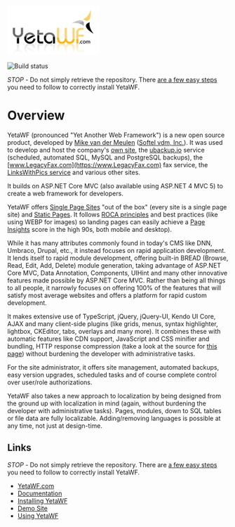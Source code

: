 ![Yet Another Web Framework](logo.jpg)

![Build status](https://teamcity.softelvdm.com/app/rest/builds/project:YetaWF%20Solution2/statusIcon.svg)

*STOP* - Do not simply retrieve the repository. There [are a few easy steps](https://yetawf.com/Documentation/YetaWF/Topic/g_installing_git) you need to follow to correctly install YetaWF.

Overview
========

YetaWF (pronounced "Yet Another Web Framework") is a new open source product, developed by [Mike van der Meulen](https://mikevdm.com) ([Softel vdm, Inc.](https://softelvdm.com)).
It was used to develop and host the company's [own site](https://softelvdm.com), the [ubackup.io](https://ubackup.io) service (scheduled, automated SQL, MySQL and PostgreSQL backups), the [www.LegacyFax.com](https://www.LegacyFax.com) fax service, the [LinksWithPics service](https://linkswithpics.com) and various other sites.

It builds on ASP.NET Core MVC (also available using ASP.NET 4 MVC 5) to create a web framework for developers.

YetaWF offers [Single Page Sites](https://YetaWF.com/Documentation/YetaWF/Topic/g_doc_unifiedpagesets) "out of the box" (every site is a single page site) and [Static Pages](https://YetaWF.com/Documentation/YetaWF/Topic/g_doc_staticpages). It follows [ROCA principles](https://roca-style.org/) and best practices (like using WEBP for images) so landing pages can easily achieve a [Page Insights](https://developers.google.com/speed/pagespeed/insights/) score in the high 90s, both mobile and desktop).

While it has many attributes commonly found in today's CMS like DNN, Umbraco, Drupal, etc., it instead focuses on rapid application development.
It lends itself to rapid module development, offering built-in BREAD (Browse, Read, Edit, Add, Delete) module generation, taking advantage of ASP.NET Core MVC, Data Annotation, Components, UIHint and many other innovative features made possible by ASP.NET Core MVC.
Rather than being all things to all people, it narrowly focuses on offering 100% of the features that will satisfy most average websites and offers a platform for rapid custom development.

It makes extensive use of TypeScript, jQuery, jQuery-UI, Kendo UI Core, AJAX and many client-side plugins (like grids, menus, syntax highlighter, lightbox, CKEditor, tabs, overlays and many more).
It combines these with automatic features like CDN support, JavaScript and CSS minifier and bundling, HTTP response compression (take a look at the source for [this page](https://YetaWF.com)) without burdening the developer with administrative tasks.

For the site administrator, it offers site management, automated backups, easy version upgrades, scheduled tasks and of course complete control over user/role authorizations.

YetaWF also takes a new approach to localization by being designed from the ground up with localization in mind (again, without burdening the developer with administrative tasks). Pages, modules, down to SQL tables or file data are fully localizable.
Adding/removing languages is possible at any time, not just at design-time.

Links
-----

*STOP* - Do not simply retrieve the repository. There are [a few easy steps](https://yetawf.com/Documentation/YetaWF/Topic/g_installing_git) you need to follow to correctly install YetaWF.

* [YetaWF.com](https://yetawf.com)
* [Documentation](https://yetawf.com/Documentation/YetaWF)
* [Installing YetaWF](https://yetawf.com/Documentation/YetaWF/Topic/g_installing)
* [Demo Site](https://demo.YetaWF.com)
* [Using YetaWF](https://yetawf.com/Documentation/YetaWF/Topic/g_doc_gettingstarted)
